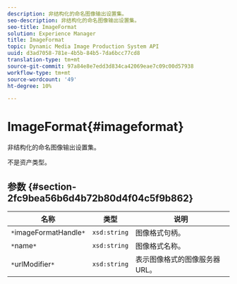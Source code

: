 ```yaml
---
description: 非结构化的命名图像输出设置集。
seo-description: 非结构化的命名图像输出设置集。
seo-title: ImageFormat
solution: Experience Manager
title: ImageFormat
topic: Dynamic Media Image Production System API
uuid: d3ad7058-781e-4b5b-84b5-7da6bcc77cd8
translation-type: tm+mt
source-git-commit: 97a84e8e7edd3d834ca42069eae7c09c00d57938
workflow-type: tm+mt
source-wordcount: '49'
ht-degree: 10%

---
```



# ImageFormat{#imageformat}

非结构化的命名图像输出设置集。

不是资产类型。

## 参数 {#section-2fc9bea56b6d4b72b80d4f04c5f9b862}

| 名称 | 类型 | 说明 |
|---|---|---|
| `*`imageFormatHandle`*` | `xsd:string` | 图像格式句柄。 |
| `*`name`*` | `xsd:string` | 图像格式名称。 |
| `*`urlModifier`*` | `xsd:string` | 表示图像格式的图像服务器URL。 |


